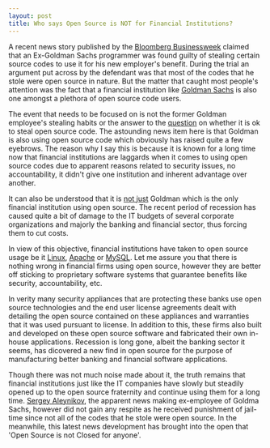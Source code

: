 ```yaml
---
layout: post
title: Who says Open Source is NOT for Financial Institutions?
---
```


A recent news story published by the <a href="http://www.businessweek.com/news/2010-12-11/ex-goldman-sachs-programmer-found-guilty-of-stealing-secrets.html">Bloomberg Businessweek</a> claimed that an Ex-Goldman Sachs programmer was found guilty of stealing certain source codes to use it for his new employer's benefit. During the trial an argument put across by the defendant was that most of the codes that he stole were open source in nature. But the matter that caught most people's attention was the fact that a financial institution like <a href="http://www2.goldmansachs.com/">Goldman Sachs</a> is also one amongst a plethora of open source code users.

The event that needs to be focused on is not the former Goldman employee's stealing habits or the answer to the <a href="http://buddydev.com/buddypress/opensource-vs-code-stealing/">question</a> on whether it is ok to steal open source code. The astounding news item here is that Goldman is also using open source code which obviously has raised quite a few eyebrows. The reason why I say this is because it is known for a long time now that financial institutions are laggards when it comes to using open source codes due to apparent reasons related to security issues, no accountability, it didn't give one institution and inherent advantage over another. 

It can also be understood that it is <a href="http://www.openfusion.com.au/portfolio/">not just</a> Goldman which is the only financial institution using open source. The recent period of recession has caused quite a bit of damage to the IT budgets of several corporate organizations and majorly the banking and financial sector, thus forcing them to cut costs.

In view of this objective, financial institutions have taken to open source usage be it <a href="http://www.linux.org/">Linux</a>, <a href="http://www.apache.org/">Apache</a> or <a href="http://www.mysql.com/">MySQL</a>. Let me assure you that there is nothing wrong in financial firms using open source, however they are better off sticking to proprietary software systems that guarantee benefits like security, accountability, etc. 

In verity many security appliances that are protecting these banks use open source technologies and the end user license agreements dealt with detailing the open source contained on these appliances and warranties that it was used pursuant to license. In addition to this, these firms also built and developed on these open source software and fabricated their own in-house applications. Recession is long gone, albeit the banking sector it seems, has dicovered a new find in open source for the purpose of manufacturing better banking and financial software applications.

Though there was not much noise made about it, the truth remains that financial institutions just like the IT companies have slowly but steadily opened up to the open source fraternity and continue using them for a long time. <a href="http://en.wikipedia.org/wiki/Sergey_Aleynikov">Sergey Aleynikov</a>, the apparent news making ex-employee of Goldma Sachs, however did not gain any respite as he received punishment of jail-time since not all of the codes that he stole were open source. In the meanwhile, this latest news development has brought into the open that 'Open Source is not Closed for anyone'.
